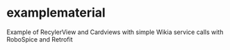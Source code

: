 # examplematerial
Example of RecylerView and Cardviews with simple Wikia service calls with RoboSpice and Retrofit 
